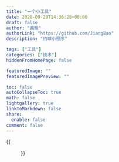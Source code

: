 ```yaml
---
title: "一个小工具"
date: 2020-09-20T14:36:28+08:00
draft: false
author: "酱鲍"
authorLink: "https://github.com/JiangBao"
description: "约球小程序"

tags: ["工具"]
categories: ["技术"]
hiddenFromHomePage: false

featuredImage: ""
featuredImagePreview: ""

toc: false
autoCollapseToc: true
math: false
lightgallery: true
linkToMarkdown: false
share:
  enable: false
comment: false
---
```


<!--more-->

{{<figure src="https://jiangbao-1258001083.cos.ap-shanghai.myqcloud.com/gh_e7b7c145b820_258.jpg" title="一个约球的微信小程序">}}
